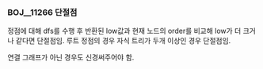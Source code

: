 ### BOJ__11266 단절점

정점에 대해 dfs를 수행 후 반환된 low값과 현재 노드의 order를 비교해 low가 더 크거나 같다면 단절점임. 루트 정점의 경우 자식 트리가 두개 이상인 경우 단절점임.

연결 그래프가 아닌 경우도 신경써주어야 함.